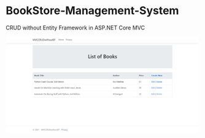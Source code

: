 # BookStore-Management-System
CRUD without Entity Framework in ASP.NET Core MVC

<img src="https://raw.githubusercontent.com/orkhanigidov/BookStore-Management-System/main/screenshot/Screenshot.png">
